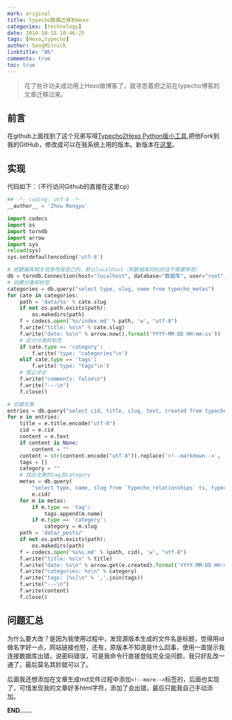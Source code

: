 ```yaml
---
mark: original
title: typecho数据迁移到Hexo
categories: [technology]
date: 2016-10-15 10:46:25
tags: [Hexo,typecho]
author: SengMitnick
linktitle: "86"
comments: true
toc: true
---
```

> 花了些许功夫成功用上Hexo做博客了，就寻思着把之前在typecho博客的文章迁移过来。

## 前言
  在github上面找到了这个兄弟写得[Typecho2Hexo Python版小工具](https://github.com/zhourongyu/Typecho2Hexo "Typecho2Hexo"),把他Fork到我的GitHub，修改成可以在我系统上用的版本。新版本在[这里](https://github.com/sengmitnick/Typecho2Hexo)。
  <!--more-->
## 实现
  代码如下：（不行访问Github的直接在这里cp）


``` Python
## -*- coding: utf-8 -*-
__author__ = 'Zhou Rongyu'

import codecs
import os
import torndb
import arrow
import sys
reload(sys)
sys.setdefaultencoding('utf-8')

# 把数据库相关信息改成自己的，默认localhost（和数据库同机的话不需要修改）
db = torndb.Connection(host="localhost", database="数据库", user="root", password="密码")
# 创建分类和标签
categories = db.query("select type, slug, name from typecho_metas")
for cate in categories:
    path = 'data/%s' % cate.slug
    if not os.path.exists(path):
        os.makedirs(path)
    f = codecs.open('%s/index.md' % path, 'w', "utf-8")
    f.write("title: %s\n" % cate.slug)
    f.write("date: %s\n" % arrow.now().format('YYYY-MM-DD HH:mm:ss'))
    # 区分分类和标签
    if cate.type == 'category':
        f.write('type: "categories"\n')
    elif cate.type == 'tags':
        f.write('type: "tags"\n')
    # 禁止评论
    f.write("comments: false\n")
    f.write("---\n")
    f.close()

# 创建文章
entries = db.query("select cid, title, slug, text, created from typecho_contents where type='post'")
for e in entries:
    title = e.title.encode("utf-8")
    cid = e.cid
    content = e.text
    if content is None:
        content = ""
    content = str(content.encode("utf-8")).replace('<!--markdown-->', '')
    tags = []
    category = ""
    # 找出文章的tag及category
    metas = db.query(
        "select type, name, slug from `typecho_relationships` ts, typecho_metas tm where tm.mid = ts.mid and ts.cid = %s",
        e.cid)
    for m in metas:
        if m.type == 'tag':
            tags.append(m.name)
        if m.type == 'category':
            category = m.slug
    path = 'data/_posts/'
    if not os.path.exists(path):
        os.makedirs(path)
    f = codecs.open('%s%s.md' % (path, cid), 'w', "utf-8")
    f.write("title: %s\n" % title)
    f.write("date: %s\n" % arrow.get(e.created).format('YYYY-MM-DD HH:mm:ss'))
    f.write("categories: %s\n" % category)
    f.write("tags: [%s]\n" % ','.join(tags))
    f.write("---\n")
    f.write(content)
    f.close()
```
## 问题汇总
  为什么要大改？是因为我使用过程中，发现源版本生成的文件名是标题，觉得用id做名字好一点，网站链接也短，还有，原版本不知道是什么回事，使用一直提示我连接数据库出错，说密码错误，可是我命令行直接登陆完全没问题，我只好乱改一通了，最后莫名其妙就可以了。

  后面我还想添加在文章生成md文件过程中添加`<!--more-->`标签的，后面也实现了，可惜发现我的文章好多html字符，添加了会出错，最后只能我自己手动添加。
  
**END……**
